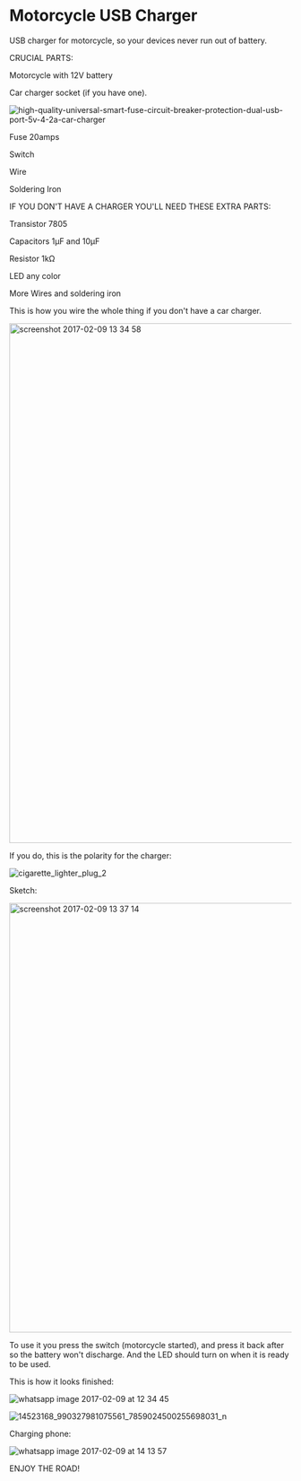 # Motorcycle USB Charger

USB charger for motorcycle, so your devices never run out of battery.

CRUCIAL PARTS:

Motorcycle with 12V battery

Car charger socket (if you have one).

![high-quality-universal-smart-fuse-circuit-breaker-protection-dual-usb-port-5v-4-2a-car-charger](https://cloud.githubusercontent.com/assets/22894897/22802436/0e255c20-eece-11e6-9d43-8f5f08ae4ecc.jpg)

Fuse 20amps

Switch

Wire

Soldering Iron

IF YOU DON'T HAVE A CHARGER YOU'LL NEED THESE EXTRA PARTS:

Transistor 7805

Capacitors 1μF and 10μF

Resistor 1kΩ

LED any color

More Wires and soldering iron

This is how you wire the whole thing if you don't have a car charger.

<img width="927" alt="screenshot 2017-02-09 13 34 58" src="https://cloud.githubusercontent.com/assets/22894897/22802915/f8da8bea-eecf-11e6-9572-d559a52816c5.png">

If you do, this is the polarity for the charger:

![cigarette_lighter_plug_2](https://cloud.githubusercontent.com/assets/22894897/22803050/8ffe3de6-eed0-11e6-9b78-e557968e2923.jpg)

Sketch:

<img width="766" alt="screenshot 2017-02-09 13 37 14" src="https://cloud.githubusercontent.com/assets/22894897/22803269/7c4316fe-eed1-11e6-8733-a5cd8b786342.png">

To use it you press the switch (motorcycle started), and press it back after so the battery won't discharge. And the LED should turn on when it is ready to be used.

This is how it looks finished:

![whatsapp image 2017-02-09 at 12 34 45](https://cloud.githubusercontent.com/assets/22894897/22802182/18a64e8a-eecd-11e6-82b9-646244b5e948.jpeg)

![14523168_990327981075561_7859024500255698031_n](https://cloud.githubusercontent.com/assets/22894897/22802183/1b0ae884-eecd-11e6-907e-36b0f3cc233b.jpg)

Charging phone:

![whatsapp image 2017-02-09 at 14 13 57](https://cloud.githubusercontent.com/assets/22894897/22803420/1356b1f4-eed2-11e6-9f4e-21cbebae60c9.jpeg)

ENJOY THE ROAD!
